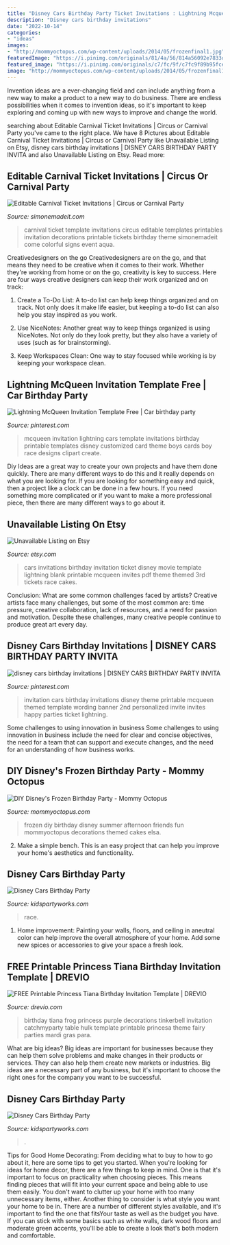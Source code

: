```yaml
---
title: "Disney Cars Birthday Party Ticket Invitations : Lightning Mcqueen Invitation Template Free"
description: "Disney cars birthday invitations"
date: "2022-10-14"
categories:
- "ideas"
images:
- "http://mommyoctopus.com/wp-content/uploads/2014/05/frozenfinal1.jpg"
featuredImage: "https://i.pinimg.com/originals/81/4a/56/814a56092e7833d27bf6d3e0fde7345a.jpg"
featured_image: "https://i.pinimg.com/originals/c7/fc/9f/c7fc9f89b95fce283babae41ef661142.jpg"
image: "http://mommyoctopus.com/wp-content/uploads/2014/05/frozenfinal1.jpg"
---
```



Invention ideas are a ever-changing field and can include anything from a new way to make a product to a new way to do business. There are endless possibilities when it comes to invention ideas, so it's important to keep exploring and coming up with new ways to improve and change the world.

	

		
searching about Editable Carnival Ticket Invitations | Circus or Carnival Party you've came to the right place. We have 8 Pictures about Editable Carnival Ticket Invitations | Circus or Carnival Party like Unavailable Listing on Etsy, disney cars birthday invitations | DISNEY CARS BIRTHDAY PARTY INVITA and also Unavailable Listing on Etsy. Read more:
		
    
## Editable Carnival Ticket Invitations | Circus Or Carnival Party

<img loading=lazy src="https://www.simonemadeit.com/wp-content/uploads/2016/09/Carnival-Ticket-Invitation-Templates.png" onerror="this.onerror=null;this.src='https://tse3.mm.bing.net/th?id=OIP.Pu1FUh9lEwosfWjDi9Jl6QHaID&amp;pid=15.1';" alt="Editable Carnival Ticket Invitations | Circus or Carnival Party">

_Source: simonemadeit.com_

>carnival ticket template invitations circus editable templates printables invitation decorations printable tickets birthday theme simonemadeit come colorful signs event aqua. 

	

Creativedesigners on the go
Creativedesigners are on the go, and that means they need to be creative when it comes to their work. Whether they're working from home or on the go, creativity is key to success. Here are four ways creative designers can keep their work organized and on track:
1. Create a To-Do List: A to-do list can help keep things organized and on track. Not only does it make life easier, but keeping a to-do list can also help you stay inspired as you work.

2. Use NiceNotes: Another great way to keep things organized is using NiceNotes. Not only do they look pretty, but they also have a variety of uses (such as for brainstorming).

3. Keep Workspaces Clean: One way to stay focused while working is by keeping your workspace clean.

    
## Lightning McQueen Invitation Template Free | Car Birthday Party

<img loading=lazy src="https://i.pinimg.com/originals/81/4a/56/814a56092e7833d27bf6d3e0fde7345a.jpg" onerror="this.onerror=null;this.src='https://tse3.mm.bing.net/th?id=OIP.5lyf70BK7PQltmfKeWXNcgHaJ4&amp;pid=15.1';" alt="Lightning McQueen Invitation Template Free | Car birthday party">

_Source: pinterest.com_

>mcqueen invitation lightning cars template invitations birthday printable templates disney customized card theme boys cards boy race designs clipart create. 

	

Diy Ideas are a great way to create your own projects and have them done quickly. There are many different ways to do this and it really depends on what you are looking for. If you are looking for something easy and quick, then a project like a clock can be done in a few hours. If you need something more complicated or if you want to make a more professional piece, then there are many different ways to go about it.

    
## Unavailable Listing On Etsy

<img loading=lazy src="http://img1.etsystatic.com/000/0/6011618/il_570xN.240347361.jpg" onerror="this.onerror=null;this.src='https://tse3.mm.bing.net/th?id=OIP.pc1kygi3R1xj92tSR0JtPwHaMb&amp;pid=15.1';" alt="Unavailable Listing on Etsy">

_Source: etsy.com_

>cars invitations birthday invitation ticket disney movie template lightning blank printable mcqueen invites pdf theme themed 3rd tickets race cakes. 

	

Conclusion: What are some common challenges faced by artists?
Creative artists face many challenges, but some of the most common are: time pressure, creative collaboration, lack of resources, and a need for passion and motivation. Despite these challenges, many creative people continue to produce great art every day.

    
## Disney Cars Birthday Invitations | DISNEY CARS BIRTHDAY PARTY INVITA

<img loading=lazy src="https://i.pinimg.com/originals/c7/fc/9f/c7fc9f89b95fce283babae41ef661142.jpg" onerror="this.onerror=null;this.src='https://tse3.mm.bing.net/th?id=OIP.yIrhRgMg7La2W_6IR-RtuwHaFC&amp;pid=15.1';" alt="disney cars birthday invitations | DISNEY CARS BIRTHDAY PARTY INVITA">

_Source: pinterest.com_

>invitation cars birthday invitations disney theme printable mcqueen themed template wording banner 2nd personalized invite invites happy parties ticket lightning. 

	

Some challenges to using innovation in business
Some challenges to using innovation in business include the need for clear and concise objectives, the need for a team that can support and execute changes, and the need for an understanding of how business works.

    
## DIY Disney&#039;s Frozen Birthday Party - Mommy Octopus

<img loading=lazy src="http://mommyoctopus.com/wp-content/uploads/2014/05/frozenfinal1.jpg" onerror="this.onerror=null;this.src='https://tse4.mm.bing.net/th?id=OIP.G1kIuCQtxMCZA7SavD9-swHaKl&amp;pid=15.1';" alt="DIY Disney&#039;s Frozen Birthday Party - Mommy Octopus">

_Source: mommyoctopus.com_

>frozen diy birthday disney summer afternoon friends fun mommyoctopus decorations themed cakes elsa. 

	

2. Make a simple bench. This is an easy project that can help you improve your home's aesthetics and functionality. 

    
## Disney Cars Birthday Party

<img loading=lazy src="https://www.kidspartyworks.com/images/lightning_mcqueen_car_race_license2.jpg" onerror="this.onerror=null;this.src='https://tse3.mm.bing.net/th?id=OIP.KQV4ssqwvBNkycjBFep3VQHaEm&amp;pid=15.1';" alt="Disney Cars Birthday Party">

_Source: kidspartyworks.com_

>race. 

	

1. Home improvement: Painting your walls, floors, and ceiling in aneutral color can help improve the overall atmosphere of your home. Add some new spices or accessories to give your space a fresh look. 

    
## FREE Printable Princess Tiana Birthday Invitation Template | DREVIO

<img loading=lazy src="https://www.drevio.com/wp-content/uploads/2017/05/Tiana-Party-Invitee-Design.jpg" onerror="this.onerror=null;this.src='https://tse2.mm.bing.net/th?id=OIP.KBvv3G1R1c89lEQ6FA6W-AHaLH&amp;pid=15.1';" alt="FREE Printable Princess Tiana Birthday Invitation Template | DREVIO">

_Source: drevio.com_

>birthday tiana frog princess purple decorations tinkerbell invitation catchmyparty table hulk template printable princesa theme fairy parties mardi gras para. 

	

What are big ideas?
Big ideas are important for businesses because they can help them solve problems and make changes in their products or services. They can also help them create new markets or industries. Big ideas are a necessary part of any business, but it's important to choose the right ones for the company you want to be successful.

    
## Disney Cars Birthday Party

<img loading=lazy src="https://www.kidspartyworks.com/images/cars_party_decorations_table_setting.jpg" onerror="this.onerror=null;this.src='https://tse2.mm.bing.net/th?id=OIP.uDsi8ygOBwOLyy-V83uUYgHaFl&amp;pid=15.1';" alt="Disney Cars Birthday Party">

_Source: kidspartyworks.com_

>. 

	

Tips for Good Home Decorating: From deciding what to buy to how to go about it, here are some tips to get you started.
When you're looking for ideas for home decor, there are a few things to keep in mind. One is that it's important to focus on practicality when choosing pieces. This means finding pieces that will fit into your current space and being able to use them easily. You don't want to clutter up your home with too many unnecessary items, either. Another thing to consider is what style you want your home to be in. There are a number of different styles available, and it's important to find the one that fitsYour taste as well as the budget you have. If you can stick with some basics such as white walls, dark wood floors and moderate green accents, you'll be able to create a look that's both modern and comfortable.

